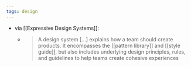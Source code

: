 ```yaml
---
tags: design
---
```


- via [[Expressive Design Systems]]:
	- > A design system [...] explains how a team should create products. It encompasses the [[pattern library]] and [[style guide]], but also includes underlying design principles, rules, and guidelines to help teams create cohesive experiences